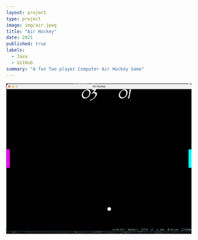 ```yaml
---
layout: project
type: project
image: img/air.jpeg
title: "Air Hockey"
date: 2021
published: true
labels:
  - Java
  - GitHub
summary: "A fun Two player Computer Air Hockey Game"
--- 
```


<div class="text-center p-2">
  <img width="500px" src="../img/hockey.jpg" >
</div>
